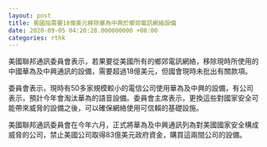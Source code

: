 ```yaml
---
layout: post
title: 美國指需要18億美元移除華為中興於鄉郊電訊網絡設備
date: 2020-09-05 04:20:28.000000000 +08:00
categories: rthk
---
```


美國聯邦通訊委員會表示，若果要從美國所有的鄉郊電訊網絡，移除現時所使用的中國華為及中興通訊的設備，需要超過18億美元，但國會現時未批出有關款項。

委員會表示，現時有50多家規模較小的電信公司使用華為及中興的設備，有公司表示，預計今年會淘汰華為的語音設備。委員會主席表示，更換這些對國家安全可能帶來威脅的設備之後，可以確保網絡使用可信賴的基礎設施。

美國聯邦通訊委員會在今年六月，正式將華為及中興通訊列為對美國國家安全構成威脅的公司，禁止美國公司取得83億美元政府資金，購買這兩間公司的設備。
